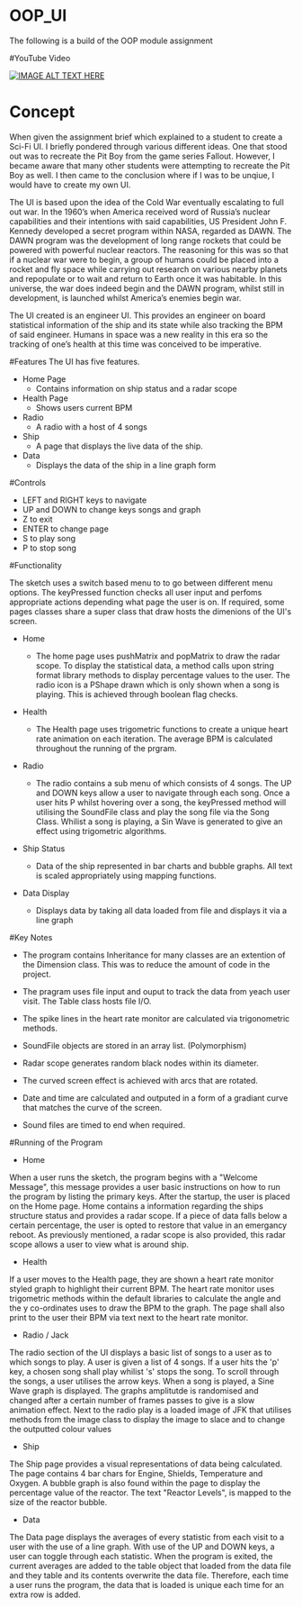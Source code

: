# OOP_UI
The following is a build of the OOP module assignment

#YouTube Video

[![IMAGE ALT TEXT HERE](https://img.youtube.com/vi/Za1BAYiGklE/0.jpg)](https://www.youtube.com/watch?v=Za1BAYiGklE)

# Concept
When given the assignment brief which explained to a student to create a Sci-Fi UI. I briefly pondered through various different ideas. One that stood out was to recreate the Pit Boy from the game series Fallout. However, I became aware that many other students were attempting to recreate the Pit Boy as well. I then came to the conclusion where if I was to be unqiue, I would have to create my own UI. 

The UI is based upon the idea of the Cold War eventually escalating to full out war. In the 1960’s when America received word of Russia’s nuclear capabilities and their intentions with said capabilities, US President John F. Kennedy developed a secret program within NASA, regarded as DAWN. The DAWN program was the development of long range rockets that could be powered with powerful nuclear reactors. The reasoning for this was so that if a nuclear war were to begin, a group of humans could be placed into a rocket and fly space while carrying out research on various nearby planets and repopulate or to wait and return to Earth once it was habitable. In this universe, the war does indeed begin and the DAWN program, whilst still in development, is launched whilst America’s enemies begin war. 

The UI created is an engineer UI. This provides an engineer on board statistical information of the ship and its state while also tracking the BPM of said engineer. Humans in space was a new reality in this era so the tracking of one’s health at this time was conceived to be imperative.  

#Features
The UI has five features.

* Home Page
  * Contains information on ship status and a radar scope
* Health Page
  * Shows users current BPM
* Radio
  * A radio with a host of 4 songs
* Ship
  * A page that displays the live data of the ship. 
* Data
  * Displays the data of the ship in a line graph form

#Controls

* LEFT and RIGHT keys to navigate
* UP and DOWN to change keys songs and graph
* Z to exit
* ENTER to change page
* S to play song
* P to stop song

#Functionality

The sketch uses a switch based menu to to go between different menu options. The keyPressed function checks all user input and perfoms appropriate actions depending what page the user is on. If required, some pages classes share a super class that draw hosts the dimenions of the UI's screen.

* Home
  * The home page uses pushMatrix and popMatrix to draw the radar scope. To display the statistical data, a method calls upon string format library methods to display percentage values to the user. The radio icon is a PShape drawn which is only shown when a song is playing. This is achieved through boolean flag checks.
  
* Health
  * The Health page uses trigometric functions to create a unique heart rate animation on each iteration. The average BPM is calculated throughout the running of the prgram.

* Radio
  * The radio contains a sub menu of which consists of 4 songs. The UP and DOWN keys allow a user to navigate through each song. Once a user hits P whilst hovering over a song, the keyPressed method will utilising the SoundFile class and play the song file via the Song Class. Whilist a song is playing, a Sin Wave is generated to give an effect using trigometric algorithms.

* Ship Status
  * Data of the ship represented in bar charts and bubble graphs. All text is scaled appropriately using mapping functions.

* Data Display
  * Displays data by taking all data loaded from file and displays it via a line graph
  
#Key Notes
* The program contains Inheritance for many classes are an extention of the Dimension class. This was to reduce the amount of code in the project.

* The pragram uses file input and ouput to track the data from yeach user visit. The Table class hosts file I/O.

* The spike lines in the heart rate monitor are calculated via trigonometric methods.

* SoundFile objects are stored in an array list.  (Polymorphism)

* Radar scope generates random black nodes within its diameter.

* The curved screen effect is achieved with arcs that are rotated.

* Date and time are calculated and outputed in a form of a gradiant curve that matches the curve of the screen.

* Sound files are timed to end when required.

#Running of the Program

* Home

When a user runs the sketch, the program begins with a "Welcome Message", this message provides a user basic instructions on how to run the program by listing the primary keys. After the startup, the user is placed on the Home page. Home contains a information regarding the ships structure status and provides a radar scope. If a piece of data falls below a certain percentage, the user is opted to restore that value in an emergancy reboot. As previously mentioned, a radar scope is also provided, this radar scope allows a user to view what is around ship.

* Health

If a user moves to the Health page, they are shown a heart rate monitor styled graph to highlight their current BPM. The heart rate monitor uses trigometric methods within the default libraries to calculate the angle and the y co-ordinates uses to draw the BPM to the graph. The page shall also print to the user their BPM via text next to the heart rate monitor. 

* Radio / Jack

The radio section of the UI displays a basic list of songs to a user as to which songs to play. A user is given a list of 4 songs. If a user hits the 'p' key, a chosen song shall play whilist 's' stops the song. To scroll through the songs, a user utilises the arrow keys. When a song is played, a Sine Wave graph is displayed. The graphs amplitutde is randomised and changed after a certain number of frames passes to give is a slow animation effect. Next to the radio play is a loaded image of JFK that utilises methods from the image class to display the image to slace and to change the outputted colour values

* Ship

The Ship page provides a visual representations of data being calculated. The page contains 4 bar chars for Engine, Shields, Temperature and Oxygen. A bubble graph is also found within the page to display the percentage value of the reactor. The text "Reactor Levels", is mapped to the size of the reactor bubble.

* Data

The Data page displays the averages of every statistic from each visit to a user with the use of a line graph. With use of the UP and DOWN keys, a user can toggle through each statistic. When the program is exited, the current averages are added to the table object that loaded from the data file and they table and its contents overwrite the data file. Therefore, each time a user runs the program, the data that is loaded is unique each time for an extra row is added.

